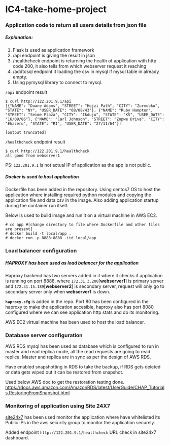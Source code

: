 # IC4-take-home-project

### Application code to return all users details from json file

##### Explanation:

1) Flask is used as application framework
2) /api endpoint is giving the result in json
3) /healthcheck endpoint is returning the health of application with http code 200, it also tells from which webserver request it reaching
3) /addtosql endpoint it loading the csv in mysql if mysql table in already empty.
4) Using pymysql library to connect to mysql.


`/api` endpoint result
```
$ curl http://122.201.9.1/api
[{"NAME": "Duane Adams", "STREET": "Hojzi Path", "CITY": "Zurmubku", "STATE": "NY", "USER_DATE": "08/08/43"}, {"NAME": "Ruby Hampton", "STREET": "Seime Plaza", "CITY": "Ikduju", "STATE": "KS", "USER_DATE": "16/09/86"}, {"NAME": "Carl Johnson", "STREET": "Zopwe Drive", "CITY": "Ehazeru", "STATE": "RI", "USER_DATE": "27/11/64"}]

[output truncated]
```

`/healthcheck` endpoint result
```
$ curl http://122.201.9.1/healthcheck
all good from webserver1
```

PS: `122.201.9.1` is not actual IP of application as the app is not public.

##### Docker is used to host application

Dockerfile has been added in the repository. Using centos7 OS to host the application where installing required python modules and copying the application file and data csv in the image.
Also adding application startup during the container run itself.

Below is used to build image and run it on a virtual machine in AWS EC2.

```
# cd app #[change directory to file where Dockerfile and other files are present]
# docker build -t local/app .
# docker run -p 8888:8888 -itd local/app
```

### Load balancer configuration

##### HAPROXY has been used as load balancer for the application

Haproxy backend has two servers added in it where it checks if application is running on port 8888, where `172.31.3.200`[**webserver1**] is primary server and `172.31.15.189`[**webserver2**] is secondary server, request will only go to secondary server only when **webserver1** is down.

**`haproxy.cfg`** is added in the repo. Port 80 has been configured in the haproxy to make the application accesible, haproxy also has port 8080 configured where we can see application http stats and do its monitoring.

AWS EC2 virtual machine has been used to host the load balancer.

### Database server configuration

AWS RDS mysql has been used as database which is configured to run in master and read replica mode, all the read requests are going to read replica.
Master and replica are in sync as per the design of AWS RDS.

Have enabled snapshotting in RDS to take the backup, if RDS gets deleted or data gets wiped out it can be restored from snapshot.

Used below AWS doc to get the restoration testing done.
https://docs.aws.amazon.com/AmazonRDS/latest/UserGuide/CHAP_Tutorials.RestoringFromSnapshot.html

### Monitoring of application using Site 24X7

[site24x7](https://www.site24x7.com) has been used monitor the application where have whitelisted its Public IPs in the aws security group to monitor the application securely.

Added endpoint `http://122.201.9.1/healthcheck` URL check in site24x7 dashboard.
